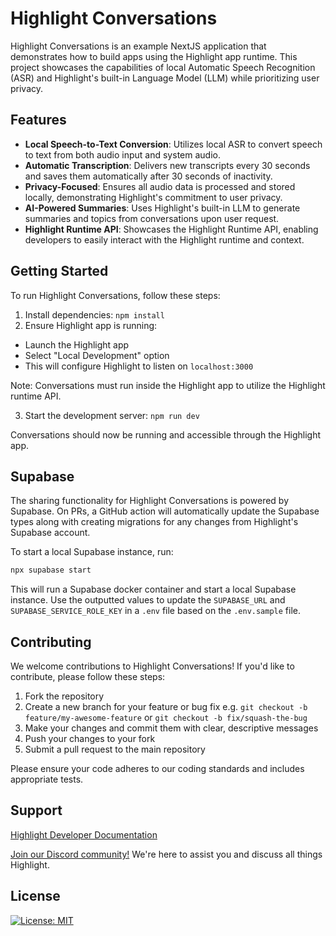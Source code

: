 # Highlight Conversations

Highlight Conversations is an example NextJS application that demonstrates how to build apps using the Highlight app runtime. This project showcases the capabilities of local Automatic Speech Recognition (ASR) and Highlight's built-in Language Model (LLM) while prioritizing user privacy.

## Features

- **Local Speech-to-Text Conversion**: Utilizes local ASR to convert speech to text from both audio input and system audio.
- **Automatic Transcription**: Delivers new transcripts every 30 seconds and saves them automatically after 30 seconds of inactivity.
- **Privacy-Focused**: Ensures all audio data is processed and stored locally, demonstrating Highlight's commitment to user privacy.
- **AI-Powered Summaries**: Uses Highlight's built-in LLM to generate summaries and topics from conversations upon user request.
- **Highlight Runtime API**: Showcases the Highlight Runtime API, enabling developers to easily interact with the Highlight runtime and context.

## Getting Started

To run Highlight Conversations, follow these steps:

1. Install dependencies: `npm install`
2. Ensure Highlight app is running:
- Launch the Highlight app
- Select "Local Development" option
- This will configure Highlight to listen on `localhost:3000`

Note: Conversations must run inside the Highlight app to utilize the Highlight runtime API.

3. Start the development server: `npm run dev`

Conversations should now be running and accessible through the Highlight app.

## Supabase

The sharing functionality for Highlight Conversations is powered by Supabase. On PRs, a GitHub action will automatically update the Supabase types along with creating migrations for any changes from Highlight's Supabase account.

To start a local Supabase instance, run:

```bash
npx supabase start
```

This will run a Supabase docker container and start a local Supabase instance. Use the outputted values to update the `SUPABASE_URL` and `SUPABASE_SERVICE_ROLE_KEY` in a `.env` file based on the `.env.sample` file.


## Contributing

We welcome contributions to Highlight Conversations! If you'd like to contribute, please follow these steps:

1. Fork the repository
2. Create a new branch for your feature or bug fix e.g. `git checkout -b feature/my-awesome-feature` or `git checkout -b fix/squash-the-bug`
3. Make your changes and commit them with clear, descriptive messages
4. Push your changes to your fork
5. Submit a pull request to the main repository

Please ensure your code adheres to our coding standards and includes appropriate tests.

## Support

[Highlight Developer Documentation](https://docs.highlight.ing/documentation/introduction)

[Join our Discord community!](https://discord.gg/qzbxtnF6) We're here to assist you and discuss all things Highlight.

## License

[![License: MIT](https://img.shields.io/badge/License-MIT-yellow.svg)](https://opensource.org/licenses/MIT)
